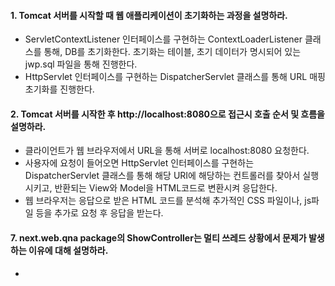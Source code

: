 #### 1. Tomcat 서버를 시작할 때 웹 애플리케이션이 초기화하는 과정을 설명하라.
* ServletContextListener 인터페이스를 구현하는 ContextLoaderListener 클래스를 통해, DB를 초기화한다. 초기화는 테이블, 초기 데이터가 명시되어 있는 jwp.sql 파일을 통해 진행한다.
* HttpServlet 인터페이스를 구현하는 DispatcherServlet 클래스를 통해 URL 매핑 초기화를 진행한다.

#### 2. Tomcat 서버를 시작한 후 http://localhost:8080으로 접근시 호출 순서 및 흐름을 설명하라.
* 클라이언트가 웹 브라우저에서 URL을 통해 서버로 localhost:8080 요청한다.
* 사용자에 요청이 들어오면 HttpServlet 인터페이스를 구현하는 DispatcherServlet 클래스를 통해 해당 URI에 해당하는 컨트롤러를 찾아서 실행시키고, 반환되는 View와 Model을 HTML코드로 변환시켜 응답한다.
* 웹 브라우저는 응답으로 받은 HTML 코드를 분석해 추가적인 CSS 파일이나, js파일 등을 추가로 요청 후 응답을 받는다.


#### 7. next.web.qna package의 ShowController는 멀티 쓰레드 상황에서 문제가 발생하는 이유에 대해 설명하라.
* 
